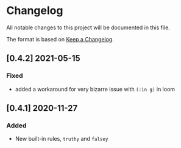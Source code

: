 # Changelog

All notable changes to this project will be documented in this file.

The format is based on [Keep a Changelog](http://keepachangelog.com).

## [0.4.2] 2021-05-15

### Fixed
- added a workaround for very bizarre issue with `(:in g)` in loom

## [0.4.1] 2020-11-27

### Added

- New built-in rules, `truthy` and `falsey`
